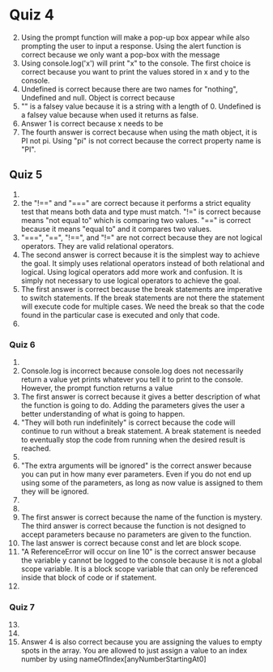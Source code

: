 # Quiz 4

02. Using the prompt function will make a pop-up box appear while also prompting the user to input a response. Using the alert function is correct because we only want a pop-box with the message
03. Using console.log('x') will print "x" to the console. The first choice is correct because you want to print the values stored in x and y to the console.
07. Undefined is correct because there are two names for "nothing", Undefined and null. Object is correct because
08. "" is a falsey value because it is a string with a length of 0. Undefined is a falsey value because when used it returns as false.
09. Answer 1 is correct because x needs to be
10. The fourth answer is correct because when using the math object, it is PI not pi. Using "pi" is not correct because the correct property name is "PI".

## Quiz 5

01.
03. the "!==" and "===" are correct because it performs a strict equality test that means both data and type must match. "!=" is correct because means "not equal to" which is comparing two values. "==" is correct because it means "equal to" and it compares two values.
04. "===", "==", "!==", and "!=" are not correct because they are not logical operators. They are valid relational operators.
07. The second answer is correct because it is the simplest way to achieve the goal. It simply uses relational operators instead of both relational and logical. Using logical operators add more work and confusion. It is simply not necessary to use logical operators to achieve the goal.
08. The first answer is correct because the break statements are imperative to switch statements. If the break statements are not there the statement will execute code for multiple cases. We need the break so that the code found in the particular case is executed and only that code.
11.

### Quiz 6

01.
03. Console.log is incorrect because console.log does not necessarily return a value yet prints whatever you tell it to print to the console. However, the prompt function returns a value
04. The first answer is correct because it gives a better description of what the function is going to do. Adding the parameters gives the user a better understanding of what is going to happen.
05. "They will both run indefinitely" is correct because the code will continue to run without a break statement. A break statement is needed to eventually stop the code from running when the desired result is reached.
06.
07. "The extra arguments will be ignored" is the correct answer because you can put in how many ever parameters. Even if you do not end up using some of the parameters, as long as now value is assigned to them they will be ignored.
08.
09.
10. The first answer is correct because the name of the function is mystery. The third answer is correct because the function is not designed to accept parameters because no parameters are given to the function.
11. The last answer is correct because const and let are block scope.
13. "A ReferenceError will occur on line 10" is the correct answer because the variable y cannot be logged to the console because it is not a global scope variable. It is a block scope variable that can only be referenced inside that block of code or if statement.
15.

### Quiz 7

13.
14.   
15. Answer 4 is also correct because you are assigning the values to empty spots in the array. You are allowed to just assign a value to an index number by using nameOfIndex[anyNumberStartingAt0]
